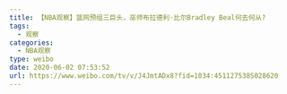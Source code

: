 ```yaml
---
title: 【NBA观察】篮网预组三巨头，巫师布拉德利·比尔Bradley Beal何去何从?
tags:
  - 观察
categories:
  - NBA观察
type: weibo
date: 2020-06-02 07:53:52
url: https://www.weibo.com/tv/v/J4JmtADx8?fid=1034:4511275385028620
---
```


<!-- more -->